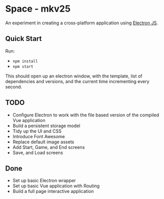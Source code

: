 # Space - mkv25

An experiment in creating a cross-platform application using [Electron JS](https://www.electronjs.org/docs/latest/tutorial/quick-start).

## Quick Start

Run:
- `npm install`
- `npm start`

This should open up an electron window, with the template, list of dependencies and versions, and the current time incrementing every second.

## TODO

- Configure Electron to work with the file based version of the compiled Vue application
- Build a persistent storage model
- Tidy up the UI and CSS
- Introduce Font Awesome
- Replace default image assets
- Add Start, Game, and End screens
- Save, and Load screens

## Done

- Set up basic Electron wrapper
- Set up basic Vue application with Routing
- Build a full page interactive application